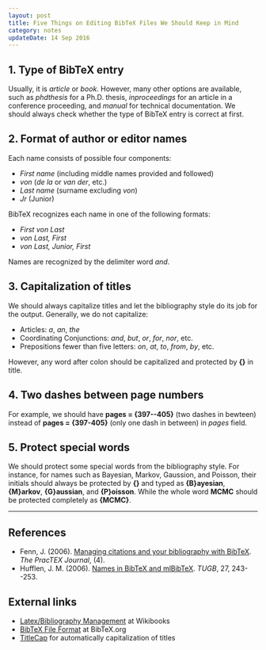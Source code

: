 ```yaml
---
layout: post
title: Five Things on Editing BibTeX Files We Should Keep in Mind
category: notes
updateDate: 14 Sep 2016
---
```


## 1. Type of BibTeX entry

Usually, it is *article* or *book*.  However, many other options are available,
such as *phdthesis* for a Ph.D. thesis, *inproceedings* for an article in a
conference proceeding, and *manual* for technical documentation.  We should
always check whether the type of BibTeX entry is correct at first.

## 2. Format of author or editor names

Each name consists of possible four components:

+ *First name* (including middle names provided and followed)
+ *von* (*de la* or *van der*, etc.)
+ *Last name* (surname excluding *von*)
+ *Jr* (Junior)

BibTeX recognizes each name in one of the following formats:

+ *First von Last*
+ *von Last, First*
+ *von Last, Junior, First*

Names are recognized by the delimiter word *and*.

## 3. Capitalization of titles

We should always capitalize titles and let the bibliography style do its job for
the output.  Generally, we do not capitalize:

+ Articles: *a*, *an*, *the*
+ Coordinating Conjunctions: *and*, *but*, *or*, *for*, *nor*, etc.
+ Prepositions fewer than five letters: *on*, *at*, *to*, *from*, *by*, etc.

However, any word after colon should be capitalized and protected by **{}** in
title.

## 4. Two dashes between page numbers

For example, we should have **pages = {397--405}** (two dashes in bewteen)
instead of **pages = {397-405}** (only one dash in between) in *pages* field.

## 5. Protect special words

We should protect some special words from the bibliography style.  For instance,
for names such as Bayesian, Markov, Gaussion, and Poisson, their initials should
always be protected by **{}** and typed as **{B}ayesian**, **{M}arkov**,
**{G}aussian**, and **{P}oisson**. While the whole word **MCMC** should be
protected completely as **{MCMC}**.

---

## References

- Fenn, J. (2006). [Managing citations and your bibliography
  with BibTeX](http://www.tug.org/pracjourn/2006-4/fenn/fenn.pdf).
  *The PracTEX Journal*, (4).
- Hufflen, J. M. (2006). [Names in BibTeX and
  mlBibTeX](https://www.tug.org/TUGboat/tb27-2/tb87hufflen.pdf).
  *TUGB*, 27, 243--253.

## External links

- [Latex/Bibliography Management](https://en.wikibooks.org/wiki/LaTeX/Bibliography_Management)
at Wikibooks
- [BibTeX File Format](http://www.bibtex.org/Format/) at BibTeX.org
- [TitleCap](http://titlecapitalization.com/) for automatically capitalization of titles

